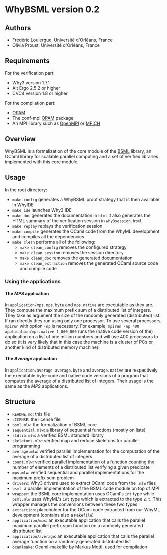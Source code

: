 # WhyBSML version 0.2

## Authors

- Frédéric Loulergue, Université d'Orléans, France
- Olivia Proust, Université d'Orléans, France

## Requirements

For the verification part:

- Why3 version 1.7.1
- Alt Ergo 2.5.2 or higher
- CVC4 version 1.8 or higher

For the compilation part:

- [OPAM](https://opam.ocaml.org)
- The conf-mpi [OPAM](https://opam.ocaml.org) package
- An MPI library such as [OpenMPI](https://www.open-mpi.org) or [MPICH](https://www.mpich.org)

## Overview

WhyBSML is a formalization of the core module of the [BSML](https://bsml-lang.github.io) library, an OCaml library for scalable parallel computing and a set of verified libraries implemented with this core module.

## Usage

In the root directory:

- `make config` generates a WhyBSML proof strategy that is then
available in WhyIDE
- `make ide` launches Why3 IDE
- `make doc` generates the documentation in `html` it also generates the HTML summary of the verification session in `why3session.html`
- `make replay` replays the verification session
- `make compile` generates the OCaml code from the WhyML development and compiles all the dependencies
- `make clean` performs all of the following: 
    - `make clean_config` removes the configured strategy
    - `make clean_session` removes the session directory
    - `make clean_doc` removes the generated documentation
    - `make clean_extraction` removes the generated OCaml source code and compile code

### Using the applications

#### The *MPS* application

In `application/mps`, `mps.byte` and `mps.native` are executable as they are. They compute the maximum prefix sum of a distributed list of integers. They take as argument the size of the randomly generated (distributed) list. If ran directly they run using only one processor. To use several processors, `mpirun` with option `-np` is necessary. For example, `mpirun -np 400 application/mps.native 1_000_000` runs the (native code version of the) application on a list of one million numbers and will use 400 processors to do so (it is very likely that in this case the machine is a cluster of PCs or another kind of distributed memory machine). 

#### The *Average* application

In `application/average`, `average.byte` and `average.native` are respectively the executable byte-code and native code versions of a program that computes the average of a distributed list of integers. Their usage is the same as the *MPS* applications.

## Structure

- `README.md`: this file
- `LICENSE`: the license file
- `bsml.mlw`: the formalization of BSML core
- `sequential.mlw`: a library of sequential functions (mostly on lists)
- `stdlib.mlw`: a verified BSML standard library
- `skeletons.mlw`: verified map and reduce skeletons for parallel programming
- `average.mlw`: verified parallel implementation for the computation of the average of a distributed list of integers
- `count.mlw`: verified parallel implementation of a function counting the number of elements of a distributed list verifying a given predicate
- `mps.mlw`: verified sequential and parallel implementations for the maximum prefix sum problem
- `drivers`: Why3 drivers used to extract OCaml code from the `.mlw` files
- `bsml`: a parallel implementation of the BSML code module on top of MPI
- `wrapper`: the BSML core implementation uses OCaml's `int` type while `bsml.mlw` uses WhyML's `int` type which is extracted to the type `Z.t`. This wrapper manages the conversions between these two types
- `extraction`: placeholder for the OCaml code extracted from our WhyML development (contains also a `Makefile`)
- `application/mps`: an executable application that calls the parallel maximum parallel prefix sum function on a randomly generated distributed list
- `application/average`: an executable application that calls the parallel average function on a randomly generated distributed list
- `ocamlmake`: Ocaml-makefile by Markus Mottl, used for compilation
